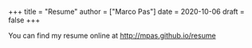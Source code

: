 +++
title = "Resume"
author = ["Marco Pas"]
date = 2020-10-06
draft = false
+++

You can find my resume online at <http://mpas.github.io/resume>
